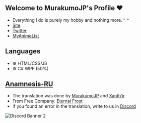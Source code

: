 ## Welcome to MurakumoJP's Profile ❤
- Everything I do is purely my hobby and nothing more. ^_^
- [Site](https://murakumo-jp.github.io/)
- [Twitter](https://twitter.com/MurakumoJP)
- [MyAnimeList](https://myanimelist.net/profile/MurakumoJP)
## Languages

- ⚙ HTML/CSS/JS
- ⚙ C# WPF (50%)

## [Anamnesis-RU](https://github.com/Murakumo-JP/AnamnesisRU)

- The translation was done by [MurakumoJP](https://twitter.com/MurakumoJP) and [Xanth’ir](https://twitter.com/XanthirV)
- From Free Company: [Eternal Frost](https://eu.finalfantasyxiv.com/lodestone/freecompany/9234631035923326442/)
- If you found an error in the translation, write to us in [Discord](https://discord.gg/YfBkJwVpA7)

![Discord Banner 2](https://discordapp.com/api/guilds/738372498529452032/widget.png?style=banner2)

